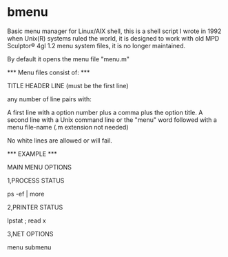 # bmenu

Basic menu manager for Linux/AIX shell, this is a shell script I wrote in 1992 when Unix(R) systems ruled the world, it is designed to work with old MPD Sculptor® 4gl 1.2 menu system files, it is no longer maintained.

By default it opens the menu file "menu.m"

*** Menu files consist of: ***

TITLE HEADER LINE (must be the first line)

any number of line pairs with:

A first line with a option number plus a comma plus the option title. 
A second line with a Unix command line or the "menu" word followed with a menu file-name (.m extension not needed)

No white lines are allowed or will fail.

*** EXAMPLE ***

MAIN MENU OPTIONS

1,PROCESS STATUS

ps -ef | more

2,PRINTER STATUS

lpstat ; read x

3,NET OPTIONS

menu submenu
